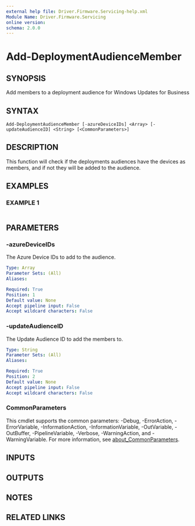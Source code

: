 ```yaml
---
external help file: Driver.Firmware.Servicing-help.xml
Module Name: Driver.Firmware.Servicing
online version:
schema: 2.0.0
---
```


# Add-DeploymentAudienceMember

## SYNOPSIS
Add members to a deployment audience for Windows Updates for Business

## SYNTAX

```
Add-DeploymentAudienceMember [-azureDeviceIDs] <Array> [-updateAudienceID] <String> [<CommonParameters>]
```

## DESCRIPTION
This function will check if the deployments audiences have the devices as members, and if not they will be added to the audience.

## EXAMPLES

### EXAMPLE 1
```

```

## PARAMETERS

### -azureDeviceIDs
The Azure Device IDs to add to the audience.

```yaml
Type: Array
Parameter Sets: (All)
Aliases:

Required: True
Position: 1
Default value: None
Accept pipeline input: False
Accept wildcard characters: False
```

### -updateAudienceID
The Update Audience ID to add the members to.

```yaml
Type: String
Parameter Sets: (All)
Aliases:

Required: True
Position: 2
Default value: None
Accept pipeline input: False
Accept wildcard characters: False
```

### CommonParameters
This cmdlet supports the common parameters: -Debug, -ErrorAction, -ErrorVariable, -InformationAction, -InformationVariable, -OutVariable, -OutBuffer, -PipelineVariable, -Verbose, -WarningAction, and -WarningVariable. For more information, see [about_CommonParameters](http://go.microsoft.com/fwlink/?LinkID=113216).

## INPUTS

## OUTPUTS

## NOTES

## RELATED LINKS
